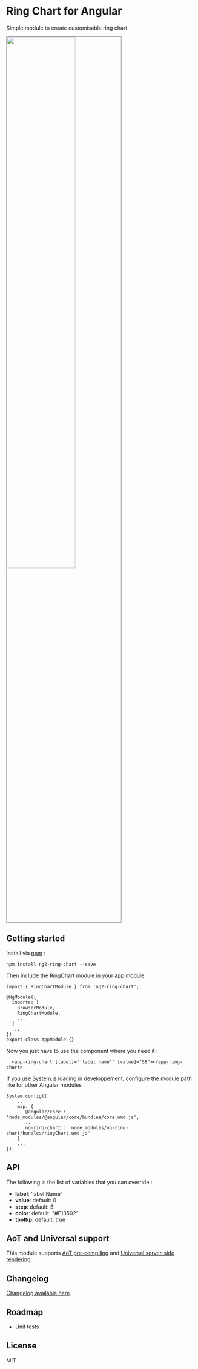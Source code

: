 # Ring Chart for Angular

Simple module to create customisable ring chart

<a href="https://github.com/musecz/ng2-ring-chart">
  <img src="http://i.imgur.com/0e2Sxyt.png" width="60%" style="border:1px solid grey" />
</a>


## Getting started

Install via [npm](http://npmjs.com) :

```
npm install ng2-ring-chart --save
```

Then include the RingChart module in your app module.

```
import { RingChartModule } from 'ng2-ring-chart';

@NgModule({
  imports: [
    BrowserModule,
    RingChartModule,
    ...
  ]
  ...
})
export class AppModule {}
```

Now you just have to use the component where you need it :

```
  <app-ring-chart [label]="'label name'" [value]="58"></app-ring-chart>

```

If you use [System.js](https://github.com/systemjs/systemjs) loading in developpement, 
configure the module path like for other Angular modules :

```
System.config({
    ...
    map: {
      '@angular/core': 'node_modules/@angular/core/bundles/core.umd.js',
      ...
      'ng-ring-chart': 'node_modules/ng-ring-chart/bundles/ringChart.umd.js'
    }
    ...
});
```

## API

The following is the list of variables that you can override :
  * **label**:            'label Name'         
  * **value**:            default: 0
  * **step**:             default: 3
  * **color**:            default: "#F13502"
  * **tooltip**:          default: true

## AoT and Universal support

This module supports [AoT pre-compiling](https://angular.io/docs/ts/latest/cookbook/aot-compiler.html)
and [Universal server-side rendering](https://github.com/angular/universal).

## Changelog

[Changelog available here](https://github.com/musecz/ng2-ring-chart/blob/master/CHANGELOG.md).

## Roadmap

- Unit tests

## License

MIT